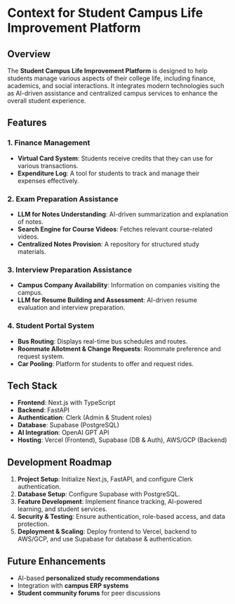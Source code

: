 # Context for Student Campus Life Improvement Platform

## Overview

The **Student Campus Life Improvement Platform** is designed to help students manage various aspects of their college life, including finance, academics, and social interactions. It integrates modern technologies such as AI-driven assistance and centralized campus services to enhance the overall student experience.

## Features

### 1. Finance Management

- **Virtual Card System**: Students receive credits that they can use for various transactions.
- **Expenditure Log**: A tool for students to track and manage their expenses effectively.

### 2. Exam Preparation Assistance

- **LLM for Notes Understanding**: AI-driven summarization and explanation of notes.
- **Search Engine for Course Videos**: Fetches relevant course-related videos.
- **Centralized Notes Provision**: A repository for structured study materials.

### 3. Interview Preparation Assistance

- **Campus Company Availability**: Information on companies visiting the campus.
- **LLM for Resume Building and Assessment**: AI-driven resume evaluation and interview preparation.

### 4. Student Portal System

- **Bus Routing**: Displays real-time bus schedules and routes.
- **Roommate Allotment & Change Requests**: Roommate preference and request system.
- **Car Pooling**: Platform for students to offer and request rides.

## Tech Stack

- **Frontend**: Next.js with TypeScript
- **Backend**: FastAPI
- **Authentication**: Clerk (Admin & Student roles)
- **Database**: Supabase (PostgreSQL)
- **AI Integration**: OpenAI GPT API
- **Hosting**: Vercel (Frontend), Supabase (DB & Auth), AWS/GCP (Backend)

## Development Roadmap

1. **Project Setup**: Initialize Next.js, FastAPI, and configure Clerk authentication.
2. **Database Setup**: Configure Supabase with PostgreSQL.
3. **Feature Development**: Implement finance tracking, AI-powered learning, and student services.
4. **Security & Testing**: Ensure authentication, role-based access, and data protection.
5. **Deployment & Scaling**: Deploy frontend to Vercel, backend to AWS/GCP, and use Supabase for database & authentication.

## Future Enhancements

- AI-based **personalized study recommendations**
- Integration with **campus ERP systems**
- **Student community forums** for peer discussions
